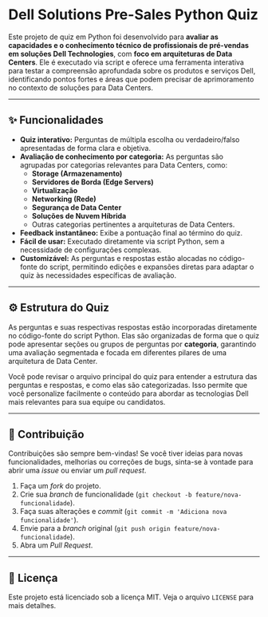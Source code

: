 # Dell Solutions Pre-Sales Python Quiz

Este projeto de quiz em Python foi desenvolvido para **avaliar as capacidades e o conhecimento técnico de profissionais de pré-vendas em soluções Dell Technologies**, com **foco em arquiteturas de Data Centers**. Ele é executado via script e oferece uma ferramenta interativa para testar a compreensão aprofundada sobre os produtos e serviços Dell, identificando pontos fortes e áreas que podem precisar de aprimoramento no contexto de soluções para Data Centers.

---

## ✨ Funcionalidades

* **Quiz interativo:** Perguntas de múltipla escolha ou verdadeiro/falso apresentadas de forma clara e objetiva.
* **Avaliação de conhecimento por categoria:** As perguntas são agrupadas por categorias relevantes para Data Centers, como:
    * **Storage (Armazenamento)**
    * **Servidores de Borda (Edge Servers)**
    * **Virtualização**
    * **Networking (Rede)**
    * **Segurança de Data Center**
    * **Soluções de Nuvem Híbrida**
    * Outras categorias pertinentes a arquiteturas de Data Centers.
* **Feedback instantâneo:** Exibe a pontuação final ao término do quiz.
* **Fácil de usar:** Executado diretamente via script Python, sem a necessidade de configurações complexas.
* **Customizável:** As perguntas e respostas estão alocadas no código-fonte do script, permitindo edições e expansões diretas para adaptar o quiz às necessidades específicas de avaliação.

---

## ⚙️ Estrutura do Quiz

As perguntas e suas respectivas respostas estão incorporadas diretamente no código-fonte do script Python. Elas são organizadas de forma que o quiz pode apresentar seções ou grupos de perguntas por **categoria**, garantindo uma avaliação segmentada e focada em diferentes pilares de uma arquitetura de Data Center.

Você pode revisar o arquivo principal do quiz para entender a estrutura das perguntas e respostas, e como elas são categorizadas. Isso permite que você personalize facilmente o conteúdo para abordar as tecnologias Dell mais relevantes para sua equipe ou candidatos.

---

## 🤝 Contribuição

Contribuições são sempre bem-vindas! Se você tiver ideias para novas funcionalidades, melhorias ou correções de bugs, sinta-se à vontade para abrir uma *issue* ou enviar um *pull request*.

1.  Faça um *fork* do projeto.
2.  Crie sua *branch* de funcionalidade (`git checkout -b feature/nova-funcionalidade`).
3.  Faça suas alterações e *commit* (`git commit -m 'Adiciona nova funcionalidade'`).
4.  Envie para a *branch* original (`git push origin feature/nova-funcionalidade`).
5.  Abra um *Pull Request*.

---

## 📄 Licença

Este projeto está licenciado sob a licença MIT. Veja o arquivo `LICENSE` para mais detalhes.
